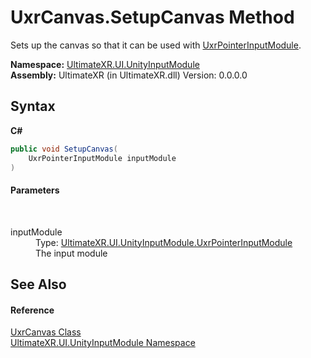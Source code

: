 # UxrCanvas.SetupCanvas Method 
 

Sets up the canvas so that it can be used with <a href="T_UltimateXR_UI_UnityInputModule_UxrPointerInputModule">UxrPointerInputModule</a>.

**Namespace:**&nbsp;<a href="N_UltimateXR_UI_UnityInputModule">UltimateXR.UI.UnityInputModule</a><br />**Assembly:**&nbsp;UltimateXR (in UltimateXR.dll) Version: 0.0.0.0

## Syntax

**C#**<br />
``` C#
public void SetupCanvas(
	UxrPointerInputModule inputModule
)
```


#### Parameters
&nbsp;<dl><dt>inputModule</dt><dd>Type: <a href="T_UltimateXR_UI_UnityInputModule_UxrPointerInputModule">UltimateXR.UI.UnityInputModule.UxrPointerInputModule</a><br />The input module</dd></dl>

## See Also


#### Reference
<a href="T_UltimateXR_UI_UnityInputModule_UxrCanvas">UxrCanvas Class</a><br /><a href="N_UltimateXR_UI_UnityInputModule">UltimateXR.UI.UnityInputModule Namespace</a><br />